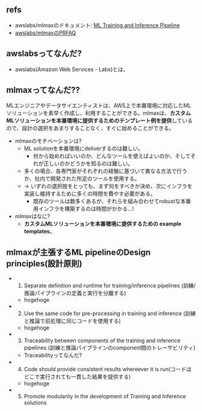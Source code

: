 ## refs

- awslabs/mlmaxのドキュメント: [ML Training and Inference Pipeline](https://mlmax.readthedocs.io/en/latest/INFERENCE.html)
- [awslabs/mlmaxのPRFAQ](https://github.com/awslabs/mlmax/blob/main/PRFAQ.md)

## awslabsってなんだ?

- awslabs(Amazon Web Services - Labs)とは、

## mlmaxってなんだ??

MLエンジニアやデータサイエンティストは、AWS上で本番環境に対応したMLソリューションを素早く作成し、利用することができる。mlmaxは、**カスタムMLソリューションを本番環境に提供するためのテンプレート例を提供**しているので、設計の選択をあまりすることなく、すぐに始めることができる。

- mlmaxのモチベーションは?
  - ML solutionを本番環境にdeliverするのは難しい。
    - 何から始めればいいのか、どんなツールを使えばよいのか、そしてそれが正しいのかどうかを知るのは難しい。
  - 多くの場合、各専門家がそれぞれの経験に基づいて異なる方法で行うか、社内で開発された所定のツールを使用する。
  - -> いずれの選択肢をとっても、まず何をすべきか決め、次にインフラを実装し維持するために多くの時間を費やす必要がある。
    - 既存のツールは数多くあるが、それらを組み合わせてrobustな本番用インフラを構築するのは時間がかかる...!
- mlmaxはなに?
  - **カスタムMLソリューションを本番環境に提供するための example templates**。

## mlmaxが主張するML pipelineのDesign principles(設計原則)

- 1. Separate definition and runtime for training/inference pipelines (訓練/推論パイプラインの定義と実行を分離する)
  - hogehoge
- 2. Use the same code for pre-processing in training and inference (訓練と推論で前処理に同じコードを使用する)
  - hogehoge
- 3. Traceability between components of the training and inference pipelines (訓練と推論パイプラインのcomponent間のトレーサビリティ)
  - Traceabilityってなんだ?
- 4. Code should provide consistent results whereever it is run(コードはどこで実行されても一貫した結果を提供する)
  - hogehoge
- 5. Promote modularity in the development of Training and Inference solutions

